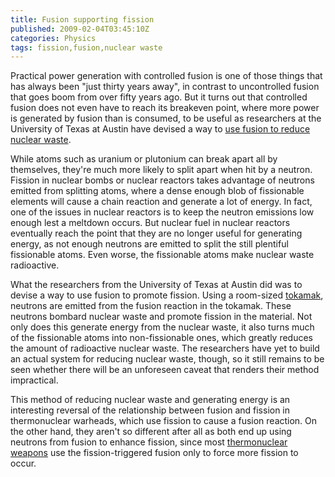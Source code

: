 ```yaml
---
title: Fusion supporting fission
published: 2009-02-04T03:45:10Z
categories: Physics
tags: fission,fusion,nuclear waste
---
```


Practical power generation with controlled fusion is one of those things that has always been "just thirty years away", in contrast to uncontrolled fusion that goes boom from over fifty years ago.  But it turns out that controlled fusion does not even have to reach its breakeven point, where more power is generated by fusion than is consumed, to be useful as researchers at the University of Texas at Austin have devised a way to <a href="http://www.sciencedaily.com/releases/2009/01/090127131654.htm">use fusion to reduce nuclear waste</a>.

While atoms such as uranium or plutonium can break apart all by themselves, they're much more likely to split apart when hit by a neutron.  Fission in nuclear bombs or nuclear reactors takes advantage of neutrons emitted from splitting atoms, where a dense enough blob of fissionable elements will cause a chain reaction and generate a lot of energy.  In fact, one of the issues in nuclear reactors is to keep the neutron emissions low enough lest a meltdown occurs.  But nuclear fuel in nuclear reactors eventually reach the point that they are no longer useful for generating energy, as not enough neutrons are emitted to split the still plentiful fissionable atoms.  Even worse, the fissionable atoms make nuclear waste radioactive.

What the researchers from the University of Texas at Austin did was to devise a way to use fusion to promote fission.  Using a room-sized <a href="http://www.plasma.inpe.br/LAP_Portal/LAP_Site/Text/Tokamaks.htm">tokamak</a>, neutrons are emitted from the fusion reaction in the tokamak.  These neutrons bombard nuclear waste and promote fission in the material.  Not only does this generate energy from the nuclear waste, it also turns much of the fissionable atoms into non-fissionable ones, which greatly reduces the amount of radioactive nuclear waste.  The researchers have yet to build an actual system for reducing nuclear waste, though, so it still remains to be seen whether there will be an unforeseen caveat that renders their method impractical.

This method of reducing nuclear waste and generating energy is an interesting reversal of the relationship between fusion and fission in thermonuclear warheads, which use fission to cause a fusion reaction.  On the other hand, they aren't so different after all as both end up using neutrons from fusion to enhance fission, since most <a href="http://www.sindark.com/2008/04/11/thermonuclear-weapon-design/">thermonuclear weapons</a> use the fission-triggered fusion only to force more fission to occur.

